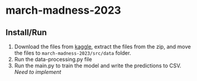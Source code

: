 # march-madness-2023

## Install/Run

1. Download the files from [kaggle](https://www.kaggle.com/competitions/march-machine-learning-mania-2023/data), extract the files from the zip, and move the files to `march-madness-2023/src/data` folder. 
2. Run the data-processing.py file
3. Run the main.py to train the model and write the predictions to CSV. *Need to implement*